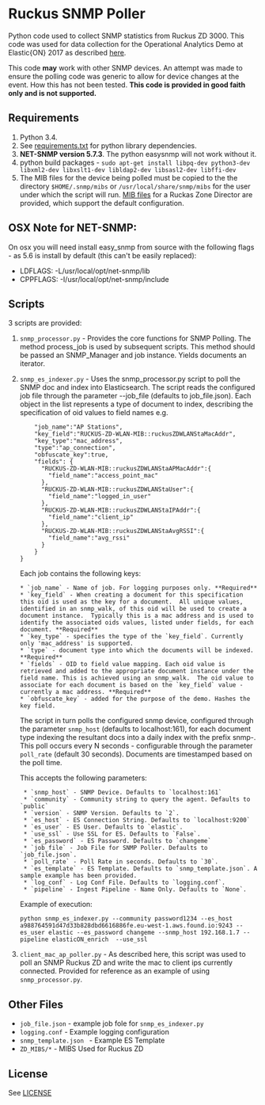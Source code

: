 # Ruckus SNMP Poller

Python code used to collect SNMP statistics from Ruckus ZD 3000.  This code was used for data collection for the Operational Analytics Demo at Elastic{ON} 2017 as described [here](https://elastic.co/blog/operational-analytics-at-elasticon-2017-part-1).

This code **may** work with other SNMP devices.  An attempt was made to ensure the polling code was generic to allow for device changes at the event.  How this has not been tested. **This code is provided in good faith only and is not supported.**

## Requirements

1. Python 3.4.
1. See [requirements.txt](https://github.com/gingerwizard/ruckus-snmp-poller/blob/master/requirements.txt) for python library dependencies.
1. **NET-SNMP version 5.7.3**.  The python easysnmp will not work without it.
1. python build packages - `sudo apt-get install libpq-dev python3-dev libxml2-dev libxslt1-dev libldap2-dev libsasl2-dev libffi-dev`
1. The MIB files for the device being polled must be copied to the the directory `$HOME/.snmp/mibs` or `/usr/local/share/snmp/mibs` for the user under which the script will run.  [MIB files](https://github.com/gingerwizard/ruckus-snmp-poller/tree/master/ZD_MIBS) for a Ruckas Zone Director are provided, which support the default configuration.


## OSX Note for NET-SNMP:

On osx you will need install easy_snmp from source with the following flags - as 5.6 is install by default (this can't be easily replaced): 

* LDFLAGS:  -L/usr/local/opt/net-snmp/lib
* CPPFLAGS: -I/usr/local/opt/net-snmp/include


## Scripts

3 scripts are provided:

1. `snmp_processor.py` - Provides the core functions for SNMP Polling. The method process_job is used by subsequent scripts. This method should be passed an SNMP_Manager and job instance. Yields documents an iterator.
2. `snmp_es_indexer.py` - Uses the snmp_processor.py script to poll the SNMP doc and index into Elasticsearch.  The script reads the configured job file through the parameter --job_file (defaults to job_file.json). Each object in the list represents a type of document to index, describing the specification of oid values to field names e.g.

    ```{
        "job_name":"AP Stations",
        "key_field":"RUCKUS-ZD-WLAN-MIB::ruckusZDWLANStaMacAddr",
        "key_type":"mac_address",
        "type":"ap_connection",
        "obfuscate_key":true,
        "fields": {
          "RUCKUS-ZD-WLAN-MIB::ruckusZDWLANStaAPMacAddr":{
            "field_name":"access_point_mac"
          },
          "RUCKUS-ZD-WLAN-MIB::ruckusZDWLANStaUser":{
            "field_name":"logged_in_user"
          },
          "RUCKUS-ZD-WLAN-MIB::ruckusZDWLANStaIPAddr":{
            "field_name":"client_ip"
          },
          "RUCKUS-ZD-WLAN-MIB::ruckusZDWLANStaAvgRSSI":{
            "field_name":"avg_rssi"
          }
        }
    }
    ```

    Each job contains the following keys:
    
       * `job_name` - Name of job. For logging purposes only. **Required**
       * `key_field` - When creating a document for this specification this oid is used as the key for a document.  All unique values, identified in an snmp_walk, of this oid will be used to create a document instance.  Typically this is a mac address and is used to identify the associated oids values, listed under fields, for each document. **Required**
       * `key_type` - specifies the type of the `key_field`. Currently only 'mac_address' is supported.
       * `type` - document type into which the documents will be indexed. **Required**
       * `fields` - OID to field value mapping. Each oid value is retrieved and added to the appropriate document instance under the field name. This is achieved using an snmp_walk.  The oid value to associate for each document is based on the `key_field` value - currently a mac address. **Required**
       * `obfuscate_key` - added for the purpose of the demo. Hashes the key field.
    
    The script in turn polls the configured snmp device, configured through the parameter `snmp_host` (defaults to localhost:161), for each document type indexing the resultant docs into a daily index with the prefix snmp-<datestamp>.  This poll occurs every N seconds - configurable through the parameter `poll_rate` (default 30 seconds).  Documents are timestamped based on the poll time.
    
    This accepts the following parameters:

        * `snmp_host` - SNMP Device. Defaults to `localhost:161`
        * `community` - Community string to query the agent. Defaults to `public`
        * `version` - SNMP Version. Defaults to `2`.
        * `es_host` - ES Connection String. Defaults to `localhost:9200`
        * `es_user` - ES User. Defaults to `elastic`.
        * `use_ssl` - Use SSL for ES. Defaults to `False`.
        * `es_password` - ES Password. Defaults to `changeme`
        * `job_file` - Job File for SNMP Poller. Defaults to `job_file.json`.
        * `poll_rate` - Poll Rate in seconds. Defaults to `30`.
        * `es_template` - ES Template. Defaults to `snmp_template.json`. A sample example has been provided.
        * `log_conf` - Log Conf File. Defaults to `logging.conf`.
        * `pipeline` - Ingest Pipeline - Name Only. Defaults to `None`.

    Example of execution:
    
    `python snmp_es_indexer.py --community password1234 --es_host a988764591d47d33b828dbd6616886fe.eu-west-1.aws.found.io:9243 --es_user elastic --es_password changeme --snmp_host 192.168.1.7 --pipeline elasticON_enrich  --use_ssl`

3. `client_mac_ap_poller.py` - As described here, this script was used to poll an SNMP Ruckus ZD and write the mac to client ips currently connected. Provided for reference as an example of using `snmp_processor.py`.

## Other Files

* `job_file.json` - example job fole for `snmp_es_indexer.py`
* `logging.conf` - Example logging configuration
* `snmp_template.json ` - Example ES Template
* `ZD_MIBS/*` - MIBS Used for Ruckus ZD


## License

See [LICENSE](https://github.com/gingerwizard/ruckus-snmp-poller/blob/master/LICENSE)
